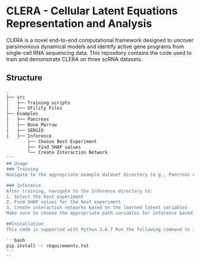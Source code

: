 # CLERA - Cellular Latent Equations Representation and Analysis

CLERA is a novel end-to-end computational framework designed to uncover parsimonious dynamical models and identify active gene programs from single-cell RNA sequencing data. This repository contains the code used to train and demonstrate CLERA on three scRNA datasets.

## Structure

```bash
.
├── src
│   ├── Training scripts
│   ├── Utility Files
├── Examples
│   ├── Pancreas
│   ├── Bone_Marrow
│   ├── SERGIO
|   ├── Inference
        ├── Choose Best Experiment
        ├── Find SHAP values
        └── Create Interaction Network
'''
## Usage
### Training
Navigate to the appropriate example dataset directory (e.g., Pancreas or Bone_Marrow) under Examples to start the training. Each directory contains the notebook which loads the dataset, preprocesses it and start training. Modify the params dictionary for more control over the training trajectory

### Inference
After training, navigate to the Inference directory to:
1. Select the best experiment
2. Find SHAP values for the best experiment
3. Create interaction networks based on the learned latent variables
Make sure to choose the appropriate path variables for inference based on the dataset used for training.

##Installation
This code is supported with Python 3.6.7 Run the following command to install the required dependencies:

'''bash
pip install -r requirements.txt
'''
''
